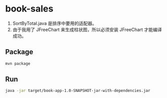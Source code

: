 # book-sales
1. SortByTotal.java 是排序中要用的适配器。
2. 由于我用了 JFreeChart 来生成柱状图，所以必须安装 JFreeChart 才能编译成功。

## Package
``` bash
mvn package
```

## Run
``` bash
java -jar target/book-app-1.0-SNAPSHOT-jar-with-dependencies.jar
```
